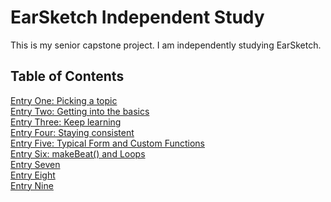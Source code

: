 # EarSketch Independent Study
This is my senior capstone project. I am independently studying EarSketch. 
## Table of Contents
[Entry One: Picking a topic](blog/entry-one.md) <br>
[Entry Two: Getting into the basics](blog/entry-two.md)<br>
[Entry Three: Keep learning](blog/entry-three.md)<br>
[Entry Four: Staying consistent](blog/entry-four.md)<br>
[Entry Five: Typical Form and Custom Functions](blog/entry-five.md)<br>
[Entry Six: makeBeat() and Loops](blog/entry-six.md)<br>
[Entry Seven](blog/entry-seven.md)<br>
[Entry Eight](blog/entry-eight.md)<br>
[Entry Nine](blog/entry-nine.md)<br>
